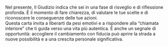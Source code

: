 Nel presente, Il Giudizio indica che sei in una fase di risveglio e di riflessione profonda. È il momento di fare chiarezza, di valutare le tue scelte e di riconoscere le conseguenze delle tue azioni.  
Questa carta invita a liberarti da pesi emotivi e a rispondere alla “chiamata interiore” che ti guida verso una vita più autentica. È anche un segnale di opportunità: accogliere il cambiamento con fiducia può aprire la strada a nuove possibilità e a una crescita personale significativa.
